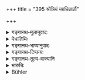+++
title = "395 श्रोत्रियं व्याधितार्तौ"

+++

<details><summary>गङ्गानथ-मूलानुवादः</summary>

The king should always respect the Vedic scholar, the sick and the distressed, the infant and the aged, the indigent, the man of high family and the gentleman.—(395)
</details>

<details><summary>मेधातिथिः</summary>

**संपूजनम्** अनुग्रहः, अनेकार्थत्वाद् धातूनाम् । न हि **बाला**दीनाम् अन्या पूजोपपद्यते । **श्रोत्रियो** ऽत्र ब्राह्मण एवेति स्मरन्ति । **आर्तः** प्रियवियोगादिना । **अकिंचनो** दुर्गतः । **महाकुलीनः** । ख्यातिधनविद्याशौर्यादिगुणे कुले जातो **महाकुलीनः** । **आर्य** ऋजुप्रकृतिर् अवक्रः । एतेषां दानमानादिभिर् अनुग्रहः कर्तव्यः । 

<u>केचिद्</u> **अकिंचनं** महाकुलीनविशेषणं व्याचक्षते ॥ ८.३९५ ॥
</details>

<details><summary>गङ्गानथ-भाष्यानुवादः</summary>

‘*Respecting*’ here stands for *kindly treatment*; verbal roots having several meanings. No other kind of ‘respect’ would be possible in the case of the infant and several others. The ‘*Vedic scholar*’ has been held here to mean the Brāhmaṇa scholar only.

‘*Distressed*,’—by separation from his loved ones or such other causes.

‘*Indigent*’— in reduced circumstances.

‘*The man of high family*’—one who is born in a family endowed with fame, wealth, learning, bravery and such other qualities.

‘*Gentleman*’—one who is honest and upright of nature.

All these should be received with kind treatment, in the shape of gifts and honours.

Some people explain the term ‘*indigent*’ as qualifying ‘*the man of high family*’— (395)
</details>

<details><summary>गङ्गानथ-टिप्पन्यः</summary>

This verse is quoted in *Vīramitrodaya* (Rājanīti, p. 252), which adds
the following notes:—‘*Sampūjayet*,’ honour them with presents; this
implies that he should not take anything from them.
</details>

<details><summary>गङ्गानथ-तुल्य-वाक्यानि</summary>

*Nārada* (18.34-35).—‘Let a king be constantly intent on showing honour
to the Brāhmaṇas; a field furnished with Brāhmaṇas is the source of
prosperity of the world. A Brāhmaṇa may command respect and a
distinguished seat at the King’s court. In the morning, the King shall
show his face to, and salute, the Brāhmaṇa first of all.’
</details>

<details><summary>भारुचिः</summary>

**श्रोत्रियः** शास्त्रप्रसिद्ध्या ब्राह्मणो गृह्यते । व्याधितार्तबालवृद्धाकिंचना अश्रोत्रिया अपि सन्तः । **महाउलीनम्**, [सगुणकुलजातम्], **आर्यं च राजा संपूजयेत् सदा** । प्रकरणात् कराग्रहेण ग्रासाच्छादनेन वा स्थित्यर्थेन । कराग्रहणादिकेन तपस्विश्रोत्रियप्रसङ्गाच् चायं व्यवहारमध्ये कारुधर्म उच्यते ॥ ८.३९३ ॥
</details>

<details><summary>Bühler</summary>

395	Let the king always treat kindly a Srotriya, a sick or distressed man, an infant and an aged or indigent man, a man of high birth, and an honourable man (Arya).
</details>
